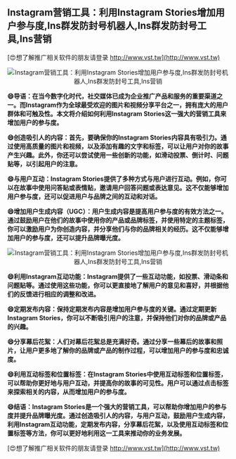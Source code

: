 ## **Instagram营销工具：利用Instagram Stories增加用户参与度,Ins群发防封号机器人,Ins群发防封号工具,Ins营销**

[😍想了解推广相关软件的朋友请登录 http://www.vst.tw](http://www.vst.tw)

 <center><img src="https://vst.tw/MP4/tuiguang/png/4.png" alt="Instagram营销工具：利用Instagram Stories增加用户参与度,Ins群发防封号机器人,Ins群发防封号工具,Ins营销"></center>

**😄导语：在当今数字化时代，社交媒体已成为企业推广产品和服务的重要渠道之一。而Instagram作为全球最受欢迎的图片和视频分享平台之一，拥有庞大的用户群体和可触及性。本文将介绍如何利用Instagram Stories这一强大的营销工具来增加用户的参与度。**

**😄创造吸引人的内容：首先，要确保你的Instagram Stories内容具有吸引力。通过使用高质量的图片和视频，以及添加有趣的文字和标签，可以让用户对你的故事产生兴趣。此外，你还可以尝试使用一些创新的功能，如滑动投票、倒计时、问题贴等，以引起用户的注意。**

**😄与用户互动：Instagram Stories提供了多种方式与用户进行互动。例如，你可以在故事中使用问答贴或表情贴，邀请用户回答问题或表达意见。这不仅能够增加用户参与度，还可以促进用户与品牌之间的互动和对话。**

**😄增加用户生成内容（UGC）：用户生成内容是提高用户参与度的有效方法之一。通过鼓励用户在他们的故事中使用你的产品或品牌标签，并使用特定的主题标签，你可以激励用户为你创造内容，并分享他们与你的品牌相关的经历。这不仅能够增加用户的参与度，还可以提升品牌曝光度。**

 <center><img src="https://vst.tw/MP4/tuiguang/png/0.png" alt="Instagram营销工具：利用Instagram Stories增加用户参与度,Ins群发防封号机器人,Ins群发防封号工具,Ins营销"></center>

**😄利用Instagram互动功能：Instagram提供了一些互动功能，如投票、滑动条和问题贴等。通过使用这些功能，你可以更直接地了解用户的意见和喜好，并根据他们的反馈进行相应的调整和改进。**

**😄定期发布内容：保持定期发布内容是增加用户参与度的关键。通过定期更新Instagram Stories，你可以不断吸引用户的注意，并保持他们对你的品牌或产品的兴趣。**

**😄分享幕后花絮：人们对幕后花絮总是充满好奇。通过分享一些幕后的故事和照片，让用户更多地了解你的品牌或产品的制作过程，可以增加用户的参与度和忠诚度。**

**😄利用互动标签和位置标签：在Instagram Stories中使用互动标签和位置标签，可以帮助你更好地与用户互动，并提高你的故事的可见性。用户可以通过点击标签来探索相关的内容，从而增加用户的参与度。**

**😄结语：Instagram Stories是一个强大的营销工具，可以帮助你增加用户的参与度并提升品牌曝光度。通过创造吸引人的内容，与用户互动，鼓励用户生成内容，利用Instagram互动功能，定期发布内容，分享幕后花絮，以及使用互动标签和位置标签等方法，你可以更好地利用这一工具来推动你的业务发展。**

[😍想了解推广相关软件的朋友请登录 http://www.vst.tw](http://www.vst.tw)



